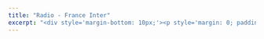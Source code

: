 ```yaml
---
title: "Radio - France Inter"
excerpt: "<div style='margin-bottom: 10px;'><p style='margin: 0; padding: 0;'>I felt so grateful to have been invited by France Inter, the most famous French National Radio. It was a great opportunity to raise awareness on autism in females.</p></div><iframe width='100%' height='50' src='https://www.youtube.com/embed/tlUy9i3E7ok' frameborder='0' allow='accelerometer; autoplay; clipboard-write; encrypted-media; gyroscope; picture-in-picture' allowfullscreen></iframe>"
---
```

